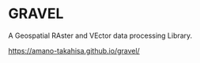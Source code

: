 # GRAVEL
A Geospatial RAster and VEctor data processing Library.

https://amano-takahisa.github.io/gravel/
